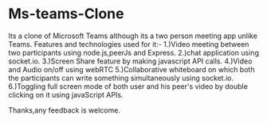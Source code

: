 # Ms-teams-Clone
Its a clone of Microsoft Teams although its a two person meeting app unlike Teams.
Features and technologies used for it:-
1.)Video meeting between two participants using node.js,peerJs and Express.
2.)chat application using socket.io.
3.)Screen Share feature by making javascript API calls.
4.)Video and Audio on/off using webRTC
5.)Collaborative whiteboard on which both the participants can write something simultaneously using socket.io.
6.)Toggling full screen mode of both user and his peer's video by double clicking on it using javaScript APIs.

Thanks,any feedback is welcome.

